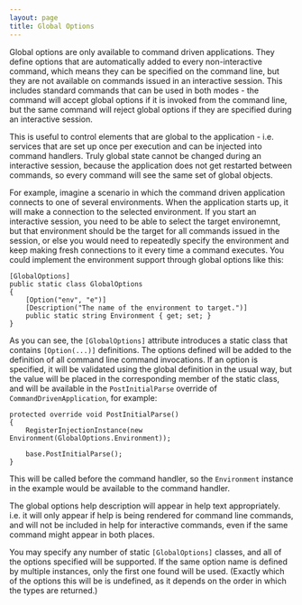 ```yaml
---
layout: page
title: Global Options
---
```


Global options are only available to command driven applications. They define options that are automatically added to every non-interactive command, which means they can be specified on the command line, but they are not available on commands issued in an interactive session. This includes standard commands that can be used in both modes - the command will accept global options if it is invoked from the command line, but the same command will reject global options if they are specified during an interactive session.

This is useful to control elements that are global to the application - i.e. services that are set up once per execution and can be injected into command handlers. Truly global state cannot be changed during an interactive session, because the application does not get restarted between commands, so every command will see the same set of global objects. 

For example, imagine a scenario in which the command driven application connects to one of several environments. When the application starts up, it will make a connection to the selected environment. If you start an interactive session, you need to be able to select the target environemnt, but that environment should be the target for all commands issued in the session, or else you would need to repeatedly specify the environment and keep making fresh connections to it every time a command executes. You could implement the environment support through global options like this:

    [GlobalOptions]
    public static class GlobalOptions
    {
        [Option("env", "e")]
        [Description("The name of the environment to target.")]
        public static string Environment { get; set; }
    }

As you can see, the ```[GlobalOptions]``` attribute introduces a static class that contains ```[Option(...)]``` definitions. The options defined will be added to the definition of all command line command invocations. If an option is specified, it will be validated using the global definition in the usual way, but the value will be placed in the corresponding member of the static class, and will be available in the ```PostInitialParse``` override of ```CommandDrivenApplication```, for example:

    protected override void PostInitialParse()
    {
        RegisterInjectionInstance(new Environment(GlobalOptions.Environment));

        base.PostInitialParse();
    }

This will be called before the command handler, so the ```Environment``` instance in the example would be available to the command handler.

The global options help description will appear in help text appropriately. i.e. it will only appear if help is being rendered for command line commands, and will not be included in help for interactive commands, even if the same command might appear in both places.

You may specify any number of static ```[GlobalOptions]``` classes, and all of the options specified will be supported. If the same option name is defined by multiple instances, only the first one found will be used. (Exactly which of the options this will be is undefined, as it depends on the order in which the types are returned.)